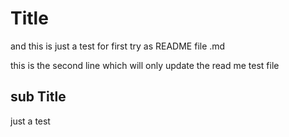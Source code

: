
# Title 

and this is just a test for first try as README file .md

this is the second line which will only update the read me test file 

## sub Title 

just a test